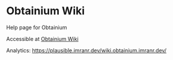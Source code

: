 # Obtainium Wiki

Help page for Obtainium

Accessible at [Obtainium Wiki](https://imranr98.github.io/Obtainium-Wiki)

Analytics: https://plausible.imranr.dev/wiki.obtainium.imranr.dev/
